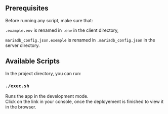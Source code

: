 ## Prerequisites

Before running any script, make sure that:

`.example.env` is renamed in `.env` in the client directory,

`mariadb_config.json.exemple` is renamed in `.mariadb_config.json` in the server directory.

## Available Scripts

In the project directory, you can run:

### `./exec.sh`

Runs the app in the development mode.\
Click on the link in your console, once the deployement is finished to view it in the browser.
